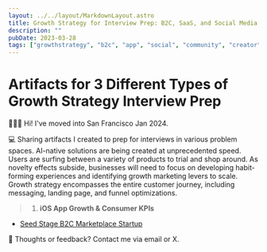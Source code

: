```yaml
---
layout: ../../layout/MarkdownLayout.astro
title: Growth Strategy for Interview Prep: B2C, SaaS, and Social Media
description: ""
pubDate: 2023-03-28
tags: ["growthstrategy", "b2c", "app", "social", "community", "creator", "SaaS", "consumerKPI"]
---
```


# Artifacts for 3 Different Types of Growth Strategy Interview Prep

🙋🏻‍♀️ Hi! I've moved into San Francisco Jan 2024.

💻 Sharing artifacts I created to prep for interviews in various problem spaces. AI-native solutions are being created at unprecedented speed. Users are surfing between a variety of products to trial and shop around. As novelty effects subside, businesses will need to focus on developing habit-forming experiences and identifying growth marketing levers to scale. Growth strategy encompasses the entire customer journey, including messaging, landing page, and funnel optimizations.

> 1. **iOS App Growth & Consumer KPIs**

- [Seed Stage B2C Marketplace Startup](https://www.figma.com/community/file/1352059363321692370/b2c-app-growth-strategy-with-top-3-consumer-kpis-to-optimize)

💬 Thoughts or feedback? Contact me via email or X.


